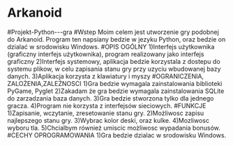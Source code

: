 # Arkanoid
#Projekt-Python---gra
#Wstep
  Moim celem jest utworzenie gry podobnej do Arkanoid. Program ten napsiany bedzie w jezyku Python, oraz bedzie on dzialać w srodowisku Windows.
#OPIS OGÓLNY
  1)Interfejs użytkownika (graficzny interfejs użytkownika), program realizowany jako interfejs graficzny
  2)Interfejs systemowy, aplikacja bedzie korzystala z dostepu do systemu plikow, w celu zapisania stanu gry przy uzyciu wbudowanej bazy danych.
  3)Aplikacja korzysta z klawiatury i myszy
#OGRANICZENIA, ZALOŻENIA,ZALEŻNOSCI
  1)Gra bedzie wymagala zainstalowania biblioteki PyGame, Pyglet
  2)Zakadam że gra bedzie wymagala zainstalowania SQLite do zarzadzania baza danych.
  3)Gra bedzie stworzona tylko dla jednego gracza.
  4)Program nie korzysta z interfejsów sieciowych.
#FUNKCJE
  1)Zapisanie, wczytanie, zresetowanie stanu gry.
  2)Możliwosc zapisu najlepszego stanu gry. 
  3)Wybrac kolor deski, oraz kulke.
  4)Mozliwosc wyboru tla.
  5)Chcialbym również umiscic możliwosc wypadania bonusów.
#CECHY OPROGRAMOWANIA
  1)Gra bedzie dzialac w srodowisku Windows.

  
